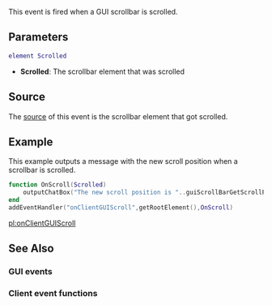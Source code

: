 This event is fired when a GUI scrollbar is scrolled.

Parameters
----------

``` lua
element Scrolled
```

-   **Scrolled**: The scrollbar element that was scrolled

Source
------

The [source](/docs/event_system#event_source.md "wikilink") of this event is the scrollbar element that got scrolled.

Example
-------

This example outputs a message with the new scroll position when a scrollbar is scrolled.

``` lua
function OnScroll(Scrolled)
    outputChatBox("The new scroll position is "..guiScrollBarGetScrollPosition(Scrolled))
end
addEventHandler("onClientGUIScroll",getRootElement(),OnScroll)
```

[pl:onClientGUIScroll](/docs/pl:onclientguiscroll.md "wikilink")

See Also
--------

### GUI events

### Client event functions
